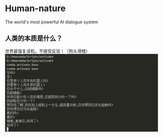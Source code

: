 # Human-nature
The world's most powerful AI dialogue system
## 人类的本质是什么？
世界最强复读机，不接受反驳！（狗头滑稽）
<img src="./ai.jpg"> 
